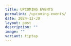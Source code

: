 ```yaml
---
title: UPCOMING EVENTS
permalink: /upcoming-events/
date: 2024-12-30
layout: post
description: ""
image: ""
variant: tiptap
---
```

<p></p>